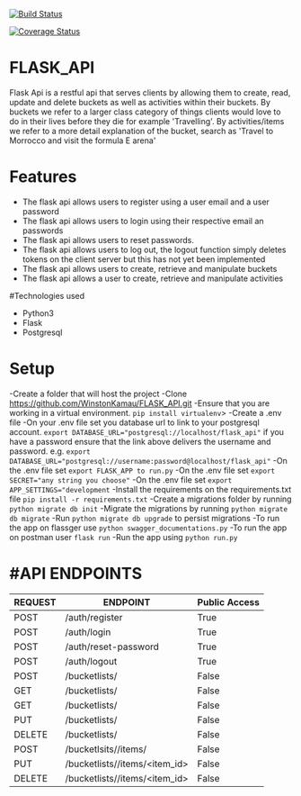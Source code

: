 [![Build Status](https://travis-ci.org/WinstonKamau/FLASK_API.svg?branch=master)](https://travis-ci.org/WinstonKamau/FLASK_API)

[![Coverage Status](https://coveralls.io/repos/github/WinstonKamau/FLASK_API/badge.svg?branch=master)](https://coveralls.io/github/WinstonKamau/FLASK_API?branch=master)
# FLASK_API
Flask Api is a restful api that serves clients by allowing them to create, read, update and delete buckets as well as activities within their buckets. By buckets we refer to a larger class category of things clients would love to do in their lives before they die for example 'Travelling'. By activities/items we refer to a more detail explanation of the bucket, search as 'Travel to Morrocco and visit the formula E arena'

# Features
- The flask api allows users to register using a user email and a user password
- The flask api allows users to login using their respective email an passwords
- The flask api allows users to reset passwords.
- The flask api allows users to log out, the logout function simply deletes tokens on the client server but this has not yet been implemented
- The flask api allows users to create, retrieve and manipulate buckets
- The flask api allows a user to create, retrieve and manipulate activities

#Technologies used
- Python3
- Flask
- Postgresql
# Setup
-Create a folder that will host the project
-Clone https://github.com/WinstonKamau/FLASK_API.git
-Ensure that you are working in a virtual environment. `pip install virtualenv`>
-Create a .env file
-On your .env file set you database url to link to your postgresql account.
 `export DATABASE_URL="postgresql://localhost/flask_api"` if you have a password ensure that the link above delivers the username and password. e.g. `export DATABASE_URL="postgresql://username:password@localhost/flask_api"`
-On the .env file set `export FLASK_APP to run.py`
-On the .env file set `export SECRET="any string you choose"`
-On the .env file set `export APP_SETTINGS="development`
-Install the requirements on the requirements.txt file `pip install -r requirements.txt`
-Create a migrations folder by running `python migrate db init`
-Migrate the migrations by running `python migrate db migrate`
-Run `python migrate db upgrade` to persist migrations
-To run the app on flassger use `python swagger_documentations.py`
-To run the app on postman user `flask run`
-Run the app using `python run.py `

#API ENDPOINTS
================================
| **REQUEST** | **ENDPOINT**                      | **Public Access** |
| ----------- | ----------------------------------| ----------------- |
| POST        | /auth/register                    | True              |
| POST        | /auth/login                       | True              |
| POST        | /auth/reset-password              | True              |
| POST        | /auth/logout                      | True              |
| POST        | /bucketlists/                     | False             | 
| GET         | /bucketlists/                     | False             |
|GET          | /bucketlists/<id>                 | False             |
| PUT         | /bucketlists/<id>                 | False             |
| DELETE      | /bucketlists/<id>                 | False             |
| POST        | /bucketlsits/<id>/items/          | False             |
| PUT         | /bucketlists/<id>/items/<item_id> | False             |
| DELETE      | /bucketlists/<id>/items/<item_id> | False             |
